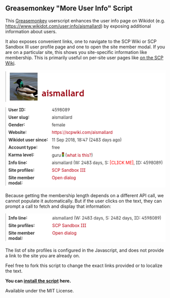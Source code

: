 ## Greasemonkey "More User Info" Script

This [Greasemonkey](https://www.greasespot.net/) userscript enhances the user info page on Wikidot (e.g. https://www.wikidot.com/user:info/aismallard) by exposing additional information about users.

It also exposes convenient links, one to navigate to the SCP Wiki or SCP Sandbox III user profile page and one to open the site member modal. If you are on a particular site, this shows you site-specific information like membership. This is primarily useful on per-site user pages like [on the SCP Wiki](https://scp-wiki.wikidot.com/system:user/aismallard).

![screenshot of script](screenshot.png)

Because getting the membership length depends on a different API call, we cannot populate it automatically. But if the user clicks on the text, they can prompt a call to fetch and display that information:

![screenshot of user info after click](screenshot-site-days.png)

The list of site profiles is configured in the Javascript, and does not provide a link to the site you are already on.

Feel free to fork this script to change the exact links provided or to localize the text.

**You can [install the script](https://github.com/scpwiki/user-info-script/raw/refs/heads/main/user-info.user.js) here.**

Available under the MIT License.
